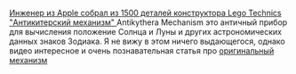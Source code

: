 [Инженер из Apple собрал из 1500 деталей конструктора Lego Technics "Антикитерский механизм" ](http://news.cnet.com/8301-17852_3-20025264-71.html) Antikythera Mechanism это античный прибор для вычисления положение Солнца и Луны и других астрономических данных знаков Зодиака. Я не вижу в этом ничего выдающегося, однако видео интересное и очень познавательная статья про [оригинальный механизм](http://ru.wikipedia.org/wiki/Антикитерский_механизм)